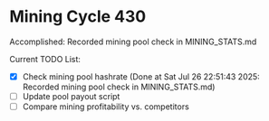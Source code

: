 # Mining Cycle 430

Accomplished: Recorded mining pool check in MINING_STATS.md

Current TODO List:

- [x] Check mining pool hashrate  (Done at Sat Jul 26 22:51:43 2025: Recorded mining pool check in MINING_STATS.md)
- [ ] Update pool payout script
- [ ] Compare mining profitability vs. competitors